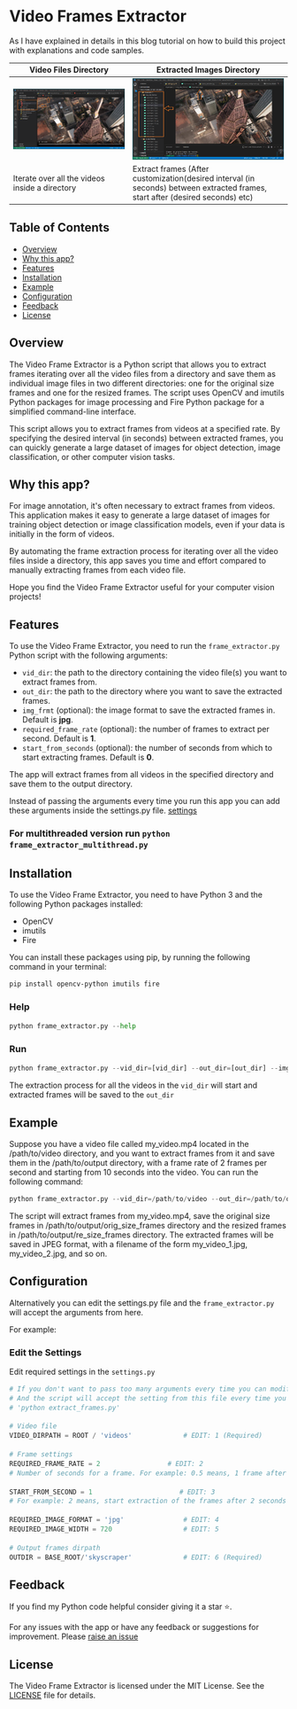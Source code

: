 # Video Frames Extractor

As I have explained in details in this blog tutorial on how to build this project with explanations and code samples.

|Video Files Directory|Extracted Images Directory|
|-----------------|------------------|
|<img src="assets/video.png" />|<img src="assets/frames.png" />|
|Iterate over all the videos inside a directory|Extract frames (After customization(desired interval (in seconds) between extracted frames, start after (desired seconds) etc) |

## Table of Contents

- [Overview](https://github.com/CodingMantras/video-frames-extractor#overview)
- [Why this app?](https://github.com/CodingMantras/video-frames-extractor#why-this-app)
- [Features](https://github.com/CodingMantras/video-frames-extractor#features)
- [Installation](https://github.com/CodingMantras/video-frames-extractor#installation)
- [Example](https://github.com/CodingMantras/video-frames-extractor#example)
- [Configuration](https://github.com/CodingMantras/video-frames-extractor#configuration)
- [Feedback](https://github.com/CodingMantras/video-frames-extractor#feedback)
- [License](https://github.com/CodingMantras/video-frames-extractor#license)

## Overview

The Video Frame Extractor is a Python script that allows you to extract frames iterating over all the video files from a directory and save them as individual image files in two different directories: one for the original size frames and one for the resized frames. The script uses OpenCV and imutils Python packages for image processing and Fire Python package for a simplified command-line interface.

This script allows you to extract frames from videos at a specified rate. By specifying the desired interval (in seconds) between extracted frames, you can quickly generate a large dataset of images for object detection, image classification, or other computer vision tasks.

## Why this app?

For image annotation, it's often necessary to extract frames from videos. This application makes it easy to generate a large dataset of images for training object detection or image classification models, even if your data is initially in the form of videos.

By automating the frame extraction process for iterating over all the video files inside a directory, this app saves you time and effort compared to manually extracting frames from each video file.

Hope you find the Video Frame Extractor useful for your computer vision projects!

## Features

To use the Video Frame Extractor, you need to run the `frame_extractor.py` Python script with the following arguments:

- `vid_dir`: the path to the directory containing the video file(s) you want to extract frames from.
- `out_dir`: the path to the directory where you want to save the extracted frames.
- `img_frmt` (optional): the image format to save the extracted frames in. Default is **jpg**.
- `required_frame_rate` (optional): the number of frames to extract per second. Default is **1**.
- `start_from_seconds` (optional): the number of seconds from which to start extracting frames. Default is **0**.

The app will extract frames from all videos in the specified directory and save them to the output directory.

Instead of passing the arguments every time you run this app you can add these arguments inside the settings.py file. [settings](https://github.com/CodingMantras/video-frames-extractor#edit-the-settings)

### For multithreaded version run `python frame_extractor_multithread.py`

## Installation

To use the Video Frame Extractor, you need to have Python 3 and the following Python packages installed:

- OpenCV
- imutils
- Fire

You can install these packages using pip, by running the following command in your terminal:

```bash
pip install opencv-python imutils fire
```

### Help

```python
python frame_extractor.py --help
```

### Run

```python
python frame_extractor.py --vid_dir=[vid_dir] --out_dir=[out_dir] --img_frmt=[img_frmt] --required_frame_rate=[required_frame_rate] --start_from_seconds=[start_from_seconds]
```

The extraction process for all the videos in the `vid_dir` will start and extracted frames will be saved to the `out_dir`

## Example

Suppose you have a video file called my_video.mp4 located in the /path/to/video directory, and you want to extract frames from it and save them in the /path/to/output directory, with a frame rate of 2 frames per second and starting from 10 seconds into the video. You can run the following command:

```python
python frame_extractor.py --vid_dir=/path/to/video --out_dir=/path/to/output --required_frame_rate=2 --start_from_seconds=10
```

The script will extract frames from my_video.mp4, save the original size frames in /path/to/output/orig_size_frames directory and the resized frames in /path/to/output/re_size_frames directory. The extracted frames will be saved in JPEG format, with a filename of the form my_video_1.jpg, my_video_2.jpg, and so on.

## Configuration

Alternatively you can edit the settings.py file and the `frame_extractor.py` will accept the arguments from here.

For example:

### Edit the Settings

Edit required settings in the `settings.py`

```python
# If you don't want to pass too many arguments every time you can modify the settings here.
# And the script will accept the setting from this file every time you run
# 'python extract_frames.py'

# Video file
VIDEO_DIRPATH = ROOT / 'videos'             # EDIT: 1 (Required)

# Frame settings
REQUIRED_FRAME_RATE = 2                 # EDIT: 2
# Number of seconds for a frame. For example: 0.5 means, 1 frame after 0.5 seconds pass

START_FROM_SECOND = 1                      # EDIT: 3
# For example: 2 means, start extraction of the frames after 2 seconds of the video is passed.

REQUIRED_IMAGE_FORMAT = 'jpg'               # EDIT: 4
REQUIRED_IMAGE_WIDTH = 720                  # EDIT: 5

# Output frames dirpath
OUTDIR = BASE_ROOT/'skyscraper'             # EDIT: 6 (Required)
```

## Feedback

If you find my Python code helpful consider giving it a star ⭐.

For any issues with the app or have any feedback or suggestions for improvement. Please [raise an issue](https://github.com/CodingMantras/video-frames-extractor/issues)

## License

The Video Frame Extractor is licensed under the MIT License. See the [LICENSE](https://github.com/CodingMantras/video-frames-extractor/blob/master/LICENSE) file for details.
